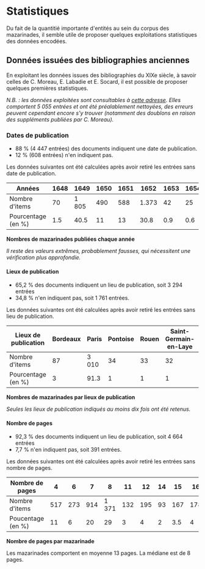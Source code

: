 # Statistiques

Du fait de la quantitié importante d'entités au sein du corpus des mazarinades, il semble utile de proposer quelques exploitations statistiques des données encodées.

## Données issuées des bibliographies anciennes

En exploitant les données issues des bibliographies du XIXe siècle, à savoir celles de C. Moreau, E. Labadie et E. Socard, il est possible de proposer quelques premières statistiques.

*N.B. : les données exploitées sont consultables à [cette adresse](https://antonomaz.huma-num.fr/tools/Biblio_Moreau.html). Elles comportent 5 055 entrées et ont été préalablement nettoyées, des erreurs peuvent cependant encore s'y trouver (notamment des doublons en raison des suppléments publiées par C. Moreau).*


###  Dates de publication

- 88 % (4 447 entrées) des documents indiquent une date de publication.
- 12 % (608 entrées) n'en indiquent pas.

Les données suivantes ont été calculées après avoir retiré les entrées sans date de publication.

| Années             | 1648 | 1649  | 1650 | 1651 | 1652  | 1653 | 1654 | 1655 | 1656 | Total |
|--------------------|------|-------|------|------|-------|------|------|------|------|-------|
| Nombre d'items     | 70   | 1 805 | 490  | 588  | 1.373 | 42   | 25   | 8    | 8    | 4 409 |
| Pourcentage (en %) | 1.5  | 40.5  | 11   | 13   | 30.8  | 0.9  | 0.6  | 0.2  | 0.2  | 98.7  |
**Nombres de mazarinades publiées chaque année**

*Il reste des valeurs extrêmes, probablement fausses, qui nécessitent une vérification plus approfondie.*

#### Lieux de publication

- 65,2 % des documents indiquent un lieu de publication, soit 3 294 entrées
- 34,8 % n'en indiquent pas, soit 1 761 entrées.

Les données suivantes ont été calculées après avoir retiré les entrées sans lieu de publication.

| Lieux de publication | Bordeaux | Paris | Pontoise | Rouen | Saint-Germain-en-Laye | Total |
|----------------------|----------|-------|----------|-------|-----------------------|-------|
| Nombre d'items       | 87       | 3 010 | 34       | 33    | 32                    | 3 196 |
| Pourcentage (en %)   | 3        | 91.3  | 1        | 1     | 1                     | 97.3  |
**Nombres de mazarinades par lieux de publication**

*Seules les lieux de publication indiqués au moins dix fois ont été retenus.*

#### Nombre de pages

- 92,3 % des documents indiquent un lieu de publication, soit 4 664 entrées
- 7,7 % n'en indiquent pas, soit 391 entrées.

Les données suivantes ont été calculées après avoir retiré les entrées sans nombre de pages.

| Nombre de pages   | 4   | 6   | 7   | 8     | 11  | 12  | 14 | 15  | 16  | Total |
|-------------------|-----|-----|-----|-------|-----|-----|----|-----|-----|-------|
| Nombre d'items    | 517 | 273 | 914 | 1 371 | 132 | 195 | 93 | 167 | 178 | 3840  |
| Poucentage (en %) | 11  | 6   | 20  | 29    | 3   | 4   | 2  | 3.5 | 4   | 82.5  |
**Nombre de pages par mazarinade**

Les mazarinades comportent en moyenne 13 pages. La médiane est de 8 pages.

